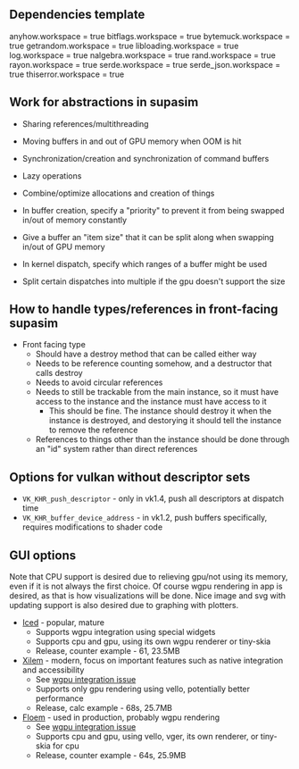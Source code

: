 ## Dependencies template
anyhow.workspace = true
bitflags.workspace = true
bytemuck.workspace = true
getrandom.workspace = true
libloading.workspace = true
log.workspace = true
nalgebra.workspace = true
rand.workspace = true
rayon.workspace = true
serde.workspace = true
serde_json.workspace = true
thiserror.workspace = true

## Work for abstractions in supasim
* Sharing references/multithreading
* Moving buffers in and out of GPU memory when OOM is hit
* Synchronization/creation and synchronization of command buffers
* Lazy operations
* Combine/optimize allocations and creation of things

* In buffer creation, specify a "priority" to prevent it from being swapped in/out of memory constantly
* Give a buffer an "item size" that it can be split along when swapping in/out of GPU memory
* In kernel dispatch, specify which ranges of a buffer might be used
* Split certain dispatches into multiple if the gpu doesn't support the size

## How to handle types/references in front-facing supasim
* Front facing type
  * Should have a destroy method that can be called either way
  * Needs to be reference counting somehow, and a destructor that calls destroy
  * Needs to avoid circular references
  * Needs to still be trackable from the main instance, so it must have access to the instance and the instance must have access to it
    * This should be fine. The instance should destroy it when the instance is destroyed, and destorying it should tell the instance to remove the reference
  * References to things other than the instance should be done through an "id" system rather than direct references

## Options for vulkan without descriptor sets
* `VK_KHR_push_descriptor` - only in vk1.4, push all descriptors at dispatch time
* `VK_KHR_buffer_device_address` - in vk1.2, push buffers specifically, requires modifications to shader code


## GUI options
Note that CPU support is desired due to relieving gpu/not using its memory, even if it is not always the first choice. Of course wgpu rendering in app is desired, as that is how visualizations will be done. Nice image and svg with updating support is also desired due to graphing with plotters.
* [Iced](https://github.com/iced-rs/iced) - popular, mature
  * Supports wgpu integration using special widgets
  * Supports cpu and gpu, using its own wgpu renderer or tiny-skia
  * Release, counter example - 61, 23.5MB
* [Xilem](https://github.com/linebender/xilem) - modern, focus on important features such as native integration and accessibility
  * See [wgpu integration issue](https://github.com/linebender/xilem/issues/395)
  * Supports only gpu rendering using vello, potentially better performance
  * Release, calc example - 68s, 25.7MB
* [Floem](https://github.com/lapce/floem) - used in production, probably wgpu rendering
  * See [wgpu integration issue](https://github.com/lapce/floem/issues/687)
  * Supports cpu and gpu, using vello, vger, its own renderer, or tiny-skia for cpu
  * Release, counter example - 64s, 25.9MB